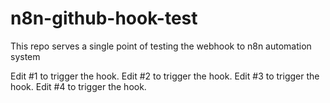 # n8n-github-hook-test
This repo serves a single point of testing the webhook to n8n automation system

Edit #1 to trigger the hook.
Edit #2 to trigger the hook.
Edit #3 to trigger the hook.
Edit #4 to trigger the hook.
